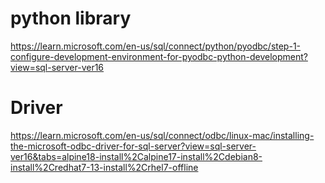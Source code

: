 # python library
https://learn.microsoft.com/en-us/sql/connect/python/pyodbc/step-1-configure-development-environment-for-pyodbc-python-development?view=sql-server-ver16

# Driver
https://learn.microsoft.com/en-us/sql/connect/odbc/linux-mac/installing-the-microsoft-odbc-driver-for-sql-server?view=sql-server-ver16&tabs=alpine18-install%2Calpine17-install%2Cdebian8-install%2Credhat7-13-install%2Crhel7-offline
